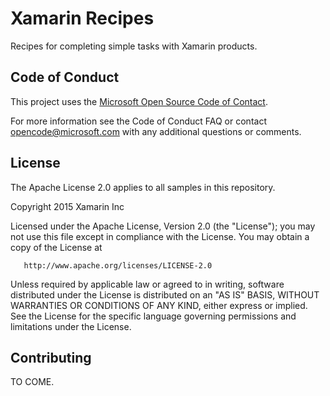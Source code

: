 Xamarin Recipes
===============

Recipes for completing simple tasks with Xamarin products.

Code of Conduct
---------------

This project uses the [Microsoft Open Source Code of Contact](https://github.com/xamarin/recipes/blob/master/code-of-conduct.md).

For more information see the Code of Conduct FAQ or contact opencode@microsoft.com with any additional questions or comments.

License
-------

The Apache License 2.0 applies to all samples in this repository.

   Copyright 2015 Xamarin Inc

   Licensed under the Apache License, Version 2.0 (the "License");
   you may not use this file except in compliance with the License.
   You may obtain a copy of the License at

       http://www.apache.org/licenses/LICENSE-2.0

   Unless required by applicable law or agreed to in writing, software
   distributed under the License is distributed on an "AS IS" BASIS,
   WITHOUT WARRANTIES OR CONDITIONS OF ANY KIND, either express or implied.
   See the License for the specific language governing permissions and
   limitations under the License.

Contributing
------------

TO COME.
